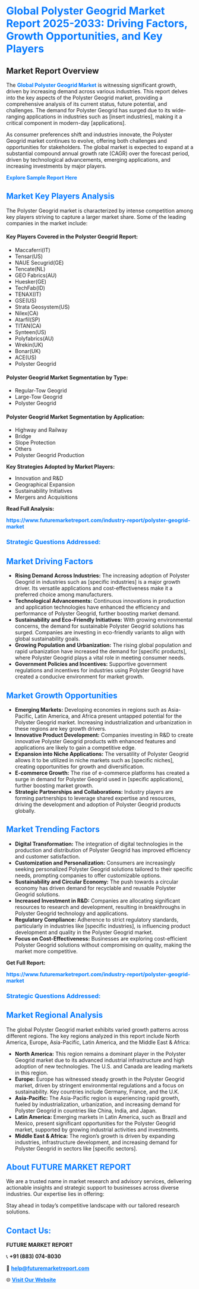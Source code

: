 <h1 style="color: #007BFF;">Global Polyster Geogrid Market Report 2025-2033: Driving Factors, Growth Opportunities, and Key Players</h1>

<section id="overview">
<h2>Market Report Overview</h2>
<p>The <a href="https://www.futuremarketreport.com/industry-report/polyster-geogrid-market" style="color: #007BFF; text-decoration: none;"><strong>Global Polyster Geogrid Market</strong></a> is witnessing significant growth, driven by increasing demand across various industries. This report delves into the key aspects of the Polyster Geogrid market, providing a comprehensive analysis of its current status, future potential, and challenges. The demand for Polyster Geogrid has surged due to its wide-ranging applications in industries such as [insert industries], making it a critical component in modern-day [applications].</p>
<p>As consumer preferences shift and industries innovate, the Polyster Geogrid market continues to evolve, offering both challenges and opportunities for stakeholders. The global market is expected to expand at a substantial compound annual growth rate (CAGR) over the forecast period, driven by technological advancements, emerging applications, and increasing investments by major players.</p>
</section>

<section id="overview">
<p><a href="https://www.futuremarketreport.com/request-sample/reportId=108541" style="color: #007BFF; text-decoration: none;"><strong>Explore Sample Report Here</strong></a></p>
</section>

<section id="key-players">
<h2 style="color: #007BFF;">Market Key Players Analysis</h2>
<p>The Polyster Geogrid market is characterized by intense competition among key players striving to capture a larger market share. Some of the leading companies in the market include:</p>
<h4>Key Players Covered in the Polyster Geogrid Report:</h4>
<ul><li>Maccaferri(IT)</li><li>Tensar(US)</li><li>NAUE Secugrid(GE)</li><li>Tencate(NL)</li><li>GEO Fabrics(AU)</li><li>Huesker(GE)</li><li>TechFab(ID)</li><li>TENAX(IT)</li><li>GSE(US)</li><li>Strata Geosystem(US)</li><li>Nilex(CA)</li><li>Atarfil(SP)</li><li>TITAN(CA)</li><li>Synteen(US)</li><li>Polyfabrics(AU)</li><li>Wrekin(UK)</li><li>Bonar(UK)</li><li>ACE(US)</li><li>Polyster Geogrid</li></ul>
<h4>Polyster Geogrid Market Segmentation by Type:</h4>
<ul><li>Regular-Tow Geogrid</li><li>Large-Tow Geogrid</li><li>Polyster Geogrid</li></ul>

<h4>Polyster Geogrid Market Segmentation by Application:</h4>
<ul><li>Highway and Railway</li><li>Bridge</li><li>Slope Protection</li><li>Others</li><li>Polyster Geogrid Production</li></ul>
<p><strong>Key Strategies Adopted by Market Players:</strong></p>
<ul>
<li>Innovation and R&D</li>
<li>Geographical Expansion</li>
<li>Sustainability Initiatives</li>
<li>Mergers and Acquisitions</li>
</ul>
</section>

<section>
<p><strong>Read Full Analysis: </strong></p><a href="https://www.futuremarketreport.com/industry-report/polyster-geogrid-market" style="color: #007BFF; text-decoration: none;"><strong>https://www.futuremarketreport.com/industry-report/polyster-geogrid-market</strong></a>
<h3 style="color: #007BFF;">Strategic Questions Addressed:</h3>
</section>

<section id="driving-factors">
<h2 style="color: #007BFF;">Market Driving Factors</h2>
<ul>
<li><strong>Rising Demand Across Industries:</strong> The increasing adoption of Polyster Geogrid in industries such as [specific industries] is a major growth driver. Its versatile applications and cost-effectiveness make it a preferred choice among manufacturers.</li>
<li><strong>Technological Advancements:</strong> Continuous innovations in production and application technologies have enhanced the efficiency and performance of Polyster Geogrid, further boosting market demand.</li>
<li><strong>Sustainability and Eco-Friendly Initiatives:</strong> With growing environmental concerns, the demand for sustainable Polyster Geogrid solutions has surged. Companies are investing in eco-friendly variants to align with global sustainability goals.</li>
<li><strong>Growing Population and Urbanization:</strong> The rising global population and rapid urbanization have increased the demand for [specific products], where Polyster Geogrid plays a vital role in meeting consumer needs.</li>
<li><strong>Government Policies and Incentives:</strong> Supportive government regulations and incentives for industries using Polyster Geogrid have created a conducive environment for market growth.</li>
</ul>
</section>

<section id="growth-opportunities">
<h2 style="color: #007BFF;">Market Growth Opportunities</h2>
<ul>
<li><strong>Emerging Markets:</strong> Developing economies in regions such as Asia-Pacific, Latin America, and Africa present untapped potential for the Polyster Geogrid market. Increasing industrialization and urbanization in these regions are key growth drivers.</li>
<li><strong>Innovative Product Development:</strong> Companies investing in R&D to create innovative Polyster Geogrid products with enhanced features and applications are likely to gain a competitive edge.</li>
<li><strong>Expansion into Niche Applications:</strong> The versatility of Polyster Geogrid allows it to be utilized in niche markets such as [specific niches], creating opportunities for growth and diversification.</li>
<li><strong>E-commerce Growth:</strong> The rise of e-commerce platforms has created a surge in demand for Polyster Geogrid used in [specific applications], further boosting market growth.</li>
<li><strong>Strategic Partnerships and Collaborations:</strong> Industry players are forming partnerships to leverage shared expertise and resources, driving the development and adoption of Polyster Geogrid products globally.</li>
</ul>
</section>

<section id="trending-factors">
<h2 style="color: #007BFF;">Market Trending Factors</h2>
<ul>
<li><strong>Digital Transformation:</strong> The integration of digital technologies in the production and distribution of Polyster Geogrid has improved efficiency and customer satisfaction.</li>
<li><strong>Customization and Personalization:</strong> Consumers are increasingly seeking personalized Polyster Geogrid solutions tailored to their specific needs, prompting companies to offer customizable options.</li>
<li><strong>Sustainability and Circular Economy:</strong> The push towards a circular economy has driven demand for recyclable and reusable Polyster Geogrid solutions.</li>
<li><strong>Increased Investment in R&D:</strong> Companies are allocating significant resources to research and development, resulting in breakthroughs in Polyster Geogrid technology and applications.</li>
<li><strong>Regulatory Compliance:</strong> Adherence to strict regulatory standards, particularly in industries like [specific industries], is influencing product development and quality in the Polyster Geogrid market.</li>
<li><strong>Focus on Cost-Effectiveness:</strong> Businesses are exploring cost-efficient Polyster Geogrid solutions without compromising on quality, making the market more competitive.</li>
</ul>
</section>

<section>
<p><strong>Get Full Report: </strong></p><a href="https://www.futuremarketreport.com/industry-report/polyster-geogrid-market" style="color: #007BFF; text-decoration: none;"><strong>https://www.futuremarketreport.com/industry-report/polyster-geogrid-market</strong></a>
<h3 style="color: #007BFF;">Strategic Questions Addressed:</h3>
</section>


<section id="regional-analysis">
<h2 style="color: #007BFF;">Market Regional Analysis</h2>
<p>The global Polyster Geogrid market exhibits varied growth patterns across different regions. The key regions analyzed in this report include North America, Europe, Asia-Pacific, Latin America, and the Middle East & Africa:</p>
<ul>
<li><strong>North America:</strong> This region remains a dominant player in the Polyster Geogrid market due to its advanced industrial infrastructure and high adoption of new technologies. The U.S. and Canada are leading markets in this region.</li>
<li><strong>Europe:</strong> Europe has witnessed steady growth in the Polyster Geogrid market, driven by stringent environmental regulations and a focus on sustainability. Key countries include Germany, France, and the U.K.</li>
<li><strong>Asia-Pacific:</strong> The Asia-Pacific region is experiencing rapid growth, fueled by industrialization, urbanization, and increasing demand for Polyster Geogrid in countries like China, India, and Japan.</li>
<li><strong>Latin America:</strong> Emerging markets in Latin America, such as Brazil and Mexico, present significant opportunities for the Polyster Geogrid market, supported by growing industrial activities and investments.</li>
<li><strong>Middle East & Africa:</strong> The region’s growth is driven by expanding industries, infrastructure development, and increasing demand for Polyster Geogrid in sectors like [specific sectors].</li>
</ul>
</section>

<footer>
<h2 style="color: #007BFF;">About FUTURE MARKET REPORT</h2>
<p>We are a trusted name in market research and advisory services, delivering actionable insights and strategic support to businesses across diverse industries. Our expertise lies in offering:</p>

<p>Stay ahead in today’s competitive landscape with our tailored research solutions.</p>

<h2 style="color: #007BFF;">Contact Us:</h2>
<p><strong>FUTURE MARKET REPORT</strong></p>
<p>📞 <strong>+91 (883) 074-8030</strong></p>
<p>📧 <strong><a href="mailto:help@futuremarketreport.com" style="color: #007BFF;">help@futuremarketreport.com</a></strong></p>
<p>🌐 <strong><a href="https://www.futuremarketreport.com/" style="color: #007BFF;">Visit Our Website</a></strong></p>
</footer>